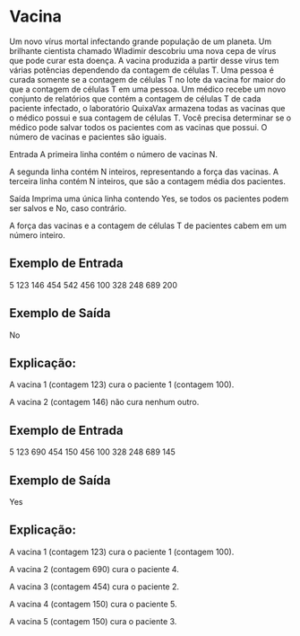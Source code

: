 <h1>Vacina</h1>
Um novo vírus mortal infectando grande população de um planeta. Um brilhante cientista chamado Wladimir descobriu uma nova cepa de vírus que pode curar esta doença. A vacina produzida a partir desse vírus tem várias potências dependendo da contagem de células T. Uma pessoa é curada somente se a contagem de células T no lote da vacina for maior do que a contagem de células T em uma pessoa. Um médico recebe um novo conjunto de relatórios que contém a contagem de células T de cada paciente infectado, o laboratório QuixaVax armazena todas as vacinas que o médico possui e sua contagem de células T. Você precisa determinar se o médico pode salvar todos os pacientes com as vacinas que possui. O número de vacinas e pacientes são iguais.

Entrada
A primeira linha contém o número de vacinas N.

A segunda linha contém N inteiros, representando a força das vacinas. A terceira linha contém N inteiros, que são a contagem média dos pacientes.

Saída
Imprima uma única linha contendo Yes, se todos os pacientes podem ser salvos e No, caso contrário.

A força das vacinas e a contagem de células T de pacientes cabem em um número inteiro.

<h2>Exemplo de Entrada</h2>

5
123 146 454 542 456
100 328 248 689 200

<h2>Exemplo de Saída</h2>

No

<h2>Explicação:</h2>

A vacina 1 (contagem 123) cura o paciente 1 (contagem 100).

A vacina 2 (contagem 146) não cura nenhum outro.

<h2>Exemplo de Entrada</h2>

5
123 690 454 150 456
100 328 248 689 145

<h2>Exemplo de Saída</h2>

Yes

<h2>Explicação:</h2>

A vacina 1 (contagem 123) cura o paciente 1 (contagem 100).

A vacina 2 (contagem 690) cura o paciente 4.

A vacina 3 (contagem 454) cura o paciente 2.

A vacina 4 (contagem 150) cura o paciente 5.

A vacina 5 (contagem 150) cura o paciente 3.